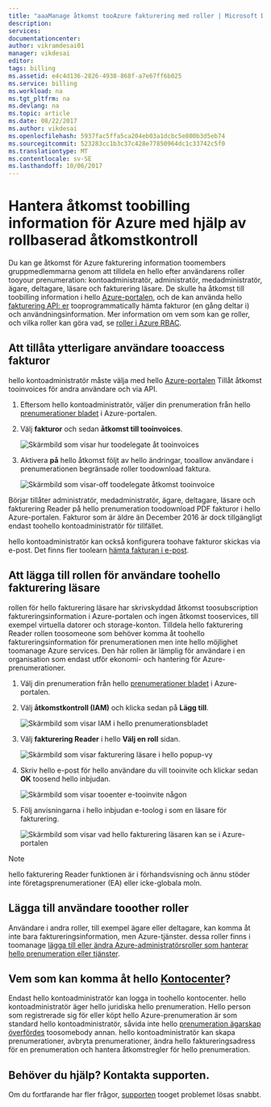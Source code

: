 ```yaml
---
title: "aaaManage åtkomst tooAzure fakturering med roller | Microsoft Docs"
description: 
services: 
documentationcenter: 
author: vikramdesai01
manager: vikdesai
editor: 
tags: billing
ms.assetid: e4c4d136-2826-4938-868f-a7e67ff6b025
ms.service: billing
ms.workload: na
ms.tgt_pltfrm: na
ms.devlang: na
ms.topic: article
ms.date: 08/22/2017
ms.author: vikdesai
ms.openlocfilehash: 5937fac5ffa5ca204eb03a1dcbc5e800b3d5eb74
ms.sourcegitcommit: 523283cc1b3c37c428e77850964dc1c33742c5f0
ms.translationtype: MT
ms.contentlocale: sv-SE
ms.lasthandoff: 10/06/2017
---
```

# <a name="manage-access-toobilling-information-for-azure-using-role-based-access-control"></a>Hantera åtkomst toobilling information för Azure med hjälp av rollbaserad åtkomstkontroll

Du kan ge åtkomst för Azure fakturering information toomembers gruppmedlemmarna genom att tilldela en hello efter användarens roller tooyour prenumeration: kontoadministratör, administratör, medadministratör, ägare, deltagare, läsare och fakturering läsare. De skulle ha åtkomst till toobilling information i hello [Azure-portalen](https://portal.azure.com/), och de kan använda hello [fakturering API: er](billing-usage-rate-card-overview.md) tooprogrammatically hämta fakturor (en gång deltar i) och användningsinformation. Mer information om vem som kan ge roller, och vilka roller kan göra vad, se [roller i Azure RBAC](../active-directory/role-based-access-built-in-roles.md).

## <a name="opt-in"></a>Att tillåta ytterligare användare tooaccess fakturor

hello kontoadministratör måste välja med hello [Azure-portalen](https://portal.azure.com/) Tillåt åtkomst tooinvoices för andra användare och via API.

1. Eftersom hello kontoadministratör, väljer din prenumeration från hello [prenumerationer bladet](https://portal.azure.com/#blade/Microsoft_Azure_Billing/SubscriptionsBlade) i Azure-portalen.

1. Välj **fakturor** och sedan **åtkomst till tooinvoices**.

    ![Skärmbild som visar hur toodelegate åt tooinvoices](./media/billing-manage-access/AA-optin.png)

1. Aktivera **på** hello åtkomst följt av hello ändringar, tooallow användare i prenumerationen begränsade roller toodownload faktura.

    ![Skärmbild som visar-off toodelegate åtkomst tooinvoice](./media/billing-manage-access/AA-optinAllow.png)

Börjar tillåter administratör, medadministratör, ägare, deltagare, läsare och fakturering Reader på hello prenumeration toodownload PDF fakturor i hello Azure-portalen. Fakturor som är äldre än December 2016 är dock tillgängligt endast toohello kontoadministratör för tillfället.

hello kontoadministratör kan också konfigurera toohave fakturor skickas via e-post. Det finns fler toolearn [hämta fakturan i e-post](billing-download-azure-invoice-daily-usage-date.md).

## <a name="adding-users-toohello-billing-reader-role"></a>Att lägga till rollen för användare toohello fakturering läsare

rollen för hello fakturering läsare har skrivskyddad åtkomst toosubscription faktureringsinformation i Azure-portalen och ingen åtkomst tooservices, till exempel virtuella datorer och storage-konton. Tilldela hello fakturering Reader rollen toosomeone som behöver komma åt toohello faktureringsinformation för prenumerationen men inte hello möjlighet toomanage Azure services. Den här rollen är lämplig för användare i en organisation som endast utför ekonomi- och hantering för Azure-prenumerationer.

1. Välj din prenumeration från hello [prenumerationer bladet](https://portal.azure.com/#blade/Microsoft_Azure_Billing/SubscriptionsBlade) i Azure-portalen.

1. Välj **åtkomstkontroll (IAM)** och klicka sedan på **Lägg till**.

    ![Skärmbild som visar IAM i hello prenumerationsbladet](./media/billing-manage-access/select-iam.PNG)

1. Välj **fakturering Reader** i hello **Välj en roll** sidan.

    ![Skärmbild som visar fakturering läsare i hello popup-vy](./media/billing-manage-access/select-roles.PNG)

1. Skriv hello e-post för hello användare du vill tooinvite och klickar sedan **OK** toosend hello inbjudan.

    ![Skärmbild som visar tooenter e-tooinvite någon](./media/billing-manage-access/add-user.PNG)

1. Följ anvisningarna i hello inbjudan e-toolog i som en läsare för fakturering.

    ![Skärmbild som visar vad hello fakturering läsaren kan se i Azure-portalen](./media/billing-manage-access/billing-reader-view.png)

> [!NOTE]
> hello fakturering Reader funktionen är i förhandsvisning och ännu stöder inte företagsprenumerationer (EA) eller icke-globala moln.

## <a name="adding-users-tooother-roles"></a>Lägga till användare tooother roller

Användare i andra roller, till exempel ägare eller deltagare, kan komma åt inte bara faktureringsinformation, men Azure-tjänster. dessa roller finns i toomanage [lägga till eller ändra Azure-administratörsroller som hanterar hello prenumeration eller tjänster](billing-add-change-azure-subscription-administrator.md).

## <a name="who-can-access-hello-account-centerhttpsaccountwindowsazurecom"></a>Vem som kan komma åt hello [Kontocenter](https://account.windowsazure.com)?

Endast hello kontoadministratör kan logga in toohello kontocenter. hello kontoadministratör äger hello juridiska hello prenumeration. Hello person som registrerade sig för eller köpt hello Azure-prenumeration är som standard hello kontoadministratör, såvida inte hello [prenumeration ägarskap överfördes](billing-subscription-transfer.md) toosomebody annan. hello kontoadministratör kan skapa prenumerationer, avbryta prenumerationer, ändra hello faktureringsadress för en prenumeration och hantera åtkomstregler för hello prenumeration.

## <a name="need-help-contact-support"></a>Behöver du hjälp? Kontakta supporten.

Om du fortfarande har fler frågor, [supporten](https://portal.azure.com/?#blade/Microsoft_Azure_Support/HelpAndSupportBlade) tooget problemet lösas snabbt.

